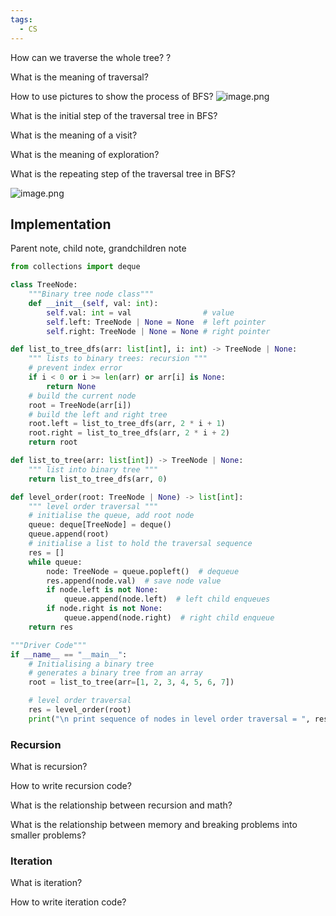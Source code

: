 ```yaml
---
tags:
  - CS
---
```

How can we traverse the whole tree?
?

What is the meaning of traversal? 

How to use pictures to show the process of BFS?
![image.png](https://obsidianpicture-1320276993.cos.ap-hongkong.myqcloud.com/Obsidian/Picture/202403082206273.png)


What is the initial step of the traversal tree in BFS?

What is the meaning of a visit?

What is the meaning of exploration?

What is the repeating step of the traversal tree in BFS?

![image.png](https://obsidianpicture-1320276993.cos.ap-hongkong.myqcloud.com/Obsidian/Picture/202403082207172.png)

## Implementation

Parent note, child note, grandchildren note

```python
from collections import deque

class TreeNode:
    """Binary tree node class"""
    def __init__(self, val: int):
        self.val: int = val                # value
        self.left: TreeNode | None = None  # left pointer
        self.right: TreeNode | None = None # right pointer
```

```python
def list_to_tree_dfs(arr: list[int], i: int) -> TreeNode | None:
    """ lists to binary trees: recursion """
    # prevent index error
    if i < 0 or i >= len(arr) or arr[i] is None:
        return None
    # build the current node
    root = TreeNode(arr[i])
    # build the left and right tree
    root.left = list_to_tree_dfs(arr, 2 * i + 1)
    root.right = list_to_tree_dfs(arr, 2 * i + 2)
    return root

def list_to_tree(arr: list[int]) -> TreeNode | None:
    """ list into binary tree """
    return list_to_tree_dfs(arr, 0)
```

```python
def level_order(root: TreeNode | None) -> list[int]:
    """ level order traversal """
    # initialise the queue, add root node
    queue: deque[TreeNode] = deque()
    queue.append(root)
    # initialise a list to hold the traversal sequence
    res = []
    while queue:
        node: TreeNode = queue.popleft()  # dequeue 
        res.append(node.val)  # save node value
        if node.left is not None:
            queue.append(node.left)  # left child enqueues
        if node.right is not None:
            queue.append(node.right)  # right child enqueue
    return res

"""Driver Code"""
if __name__ == "__main__":
    # Initialising a binary tree
    # generates a binary tree from an array
    root = list_to_tree(arr=[1, 2, 3, 4, 5, 6, 7])

    # level order traversal
    res = level_order(root)
    print("\n print sequence of nodes in level order traversal = ", res)
```

### Recursion

What is recursion?

How to write recursion code?

What is the relationship between recursion and math?

What is the relationship between memory and breaking problems into smaller problems?
### Iteration

What is iteration?

How to write iteration code?


